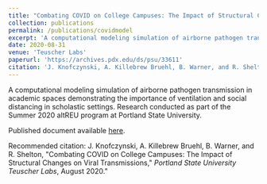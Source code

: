 ```yaml
---
title: "Combating COVID on College Campuses: The Impact of Structural Changes on Viral Transmissions"
collection: publications
permalink: /publications/covidmodel
excerpt: 'A computational modeling simulation of airborne pathogen transmission in academic spaces demonstrating the importance of ventilation and social distancing in scholastic settings.'
date: 2020-08-31
venue: 'Teuscher Labs'
paperurl: 'https://archives.pdx.edu/ds/psu/33611'
citation: 'J. Knofczynski, A. Killebrew Bruehl, B. Warner, and R. Shelton, Combating COVID on College Campuses: The Impact of Structural Changes on Viral Transmissions,&quot; <i>Portland State University Teuscher Labs</i>, August 2020.&quot;'
---
```

A computational modeling simulation of airborne pathogen transmission in academic spaces demonstrating the importance of ventilation and social distancing in scholastic settings. Research conducted as part of the Summer 2020 altREU program at Portland State University.

Published document available [here](https://archives.pdx.edu/ds/psu/33611).

Recommended citation: J. Knofczynski, A. Killebrew Bruehl, B. Warner, and R. Shelton, "Combating COVID on College Campuses: The Impact of Structural Changes on Viral Transmissions," <i>Portland State University Teuscher Labs</i>, August 2020."
